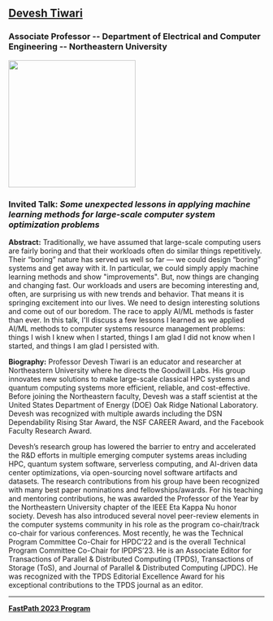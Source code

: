 ## [Devesh Tiwari](https://coe.northeastern.edu/people/tiwari-devesh/)
### Associate Professor -- Department of Electrical and Computer Engineering -- Northeastern University

<img src="https://sp-ao.shortpixel.ai/client/to_webp,q_glossy,ret_img,w_280,h_373/https://coe.northeastern.edu/wp-content/uploads/profiles/ece/tiwari-d.jpg" width="250">

### Invited Talk:  *Some unexpected lessons in applying machine learning methods for large-scale computer system optimization problems*

**Abstract:**
Traditionally, we have assumed that large-scale computing users are fairly boring and that their workloads often do similar things repetitively. Their “boring” nature has served us well so far — we could design “boring” systems and get away with it. In particular, we could simply apply machine learning methods and show "improvements". But, now things are changing and changing fast. Our workloads and users are becoming interesting and, often, are surprising us with new trends and behavior. That means it is springing excitement into our lives. We need to design interesting solutions and come out of our boredom. The race to apply AI/ML methods is faster than ever. In this talk, I'll discuss a few lessons I learned as we applied AI/ML methods to computer systems resource management problems: things I wish I knew when I started, things I am glad I did not know when I started, and things I am glad I persisted with. 


**Biography:**
Professor Devesh Tiwari is an educator and researcher at Northeastern University where he directs the Goodwill Labs. His group innovates new solutions to make large-scale classical HPC systems and quantum computing systems more efficient, reliable, and cost-effective. Before joining the Northeastern faculty, Devesh was a staff scientist at the United States Department of Energy (DOE) Oak Ridge National Laboratory. Devesh was recognized with multiple awards including the DSN Dependability Rising Star Award, the NSF CAREER Award, and the Facebook Faculty Research Award.

Devesh’s research group has lowered the barrier to entry and accelerated the R&D efforts in multiple emerging computer systems areas including HPC, quantum system software, serverless computing, and AI-driven data center optimizations, via open-sourcing novel software artifacts and datasets. The research contributions from his group have been recognized with many best paper nominations and fellowships/awards. For his teaching and mentoring contributions, he was awarded the Professor of the Year by the Northeastern University chapter of the IEEE Eta Kappa Nu honor society. Devesh has also introduced several novel peer-review elements in the computer systems community in his role as the program co-chair/track co-chair for various conferences. Most recently, he was the Technical Program Committee Co-Chair for HPDC’22 and is the overall Technical Program Committee Co-Chair for IPDPS’23. He is an Associate Editor for Transactions of Parallel & Distributed Computing (TPDS), Transactions of Storage (ToS), and Journal of Parallel & Distributed Computing (JPDC). He was recognized with the TPDS Editorial Excellence Award for his exceptional contributions to the TPDS journal as an editor.

----
**[FastPath 2023 Program](https://fastpath2023.github.io/FastPath2023/)**

